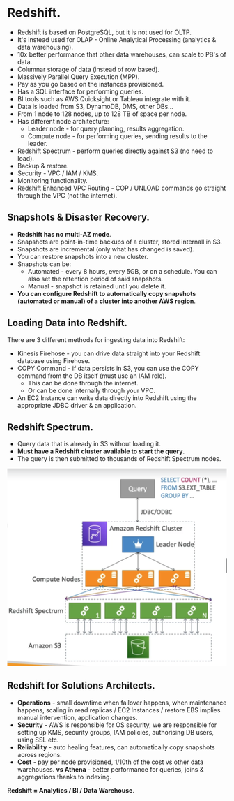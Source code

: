 # **Redshift.**

* Redshift is based on PostgreSQL, but it is not used for OLTP.
* It's instead used for OLAP - Online Analytical Processing (analytics & data warehousing).
* 10x better performance that other data warehouses, can scale to PB's of data.
* Columnar storage of data (instead of row based).
* Massively Parallel Query Execution (MPP).
* Pay as you go based on the instances provisioned.
* Has a SQL interface for performing queries.
* BI tools such as AWS Quicksight or Tableau integrate with it.
* Data is loaded from S3, DynamoDB, DMS, other DBs...
* From 1 node to 128 nodes, up to 128 TB of space per node.
* Has different node architecture:
    * Leader node - for query planning, results aggregation.
    * Compute node - for performing queries, sending results to the leader.
* Redshift Spectrum - perform queries directly against S3 (no need to load).
* Backup & restore.
* Security - VPC / IAM / KMS.
* Monitoring functionality.
* Redshift Enhanced VPC Routing - COP / UNLOAD commands go straight through the VPC (not the internet).

## **Snapshots & Disaster Recovery.**

* **Redshift has no multi-AZ mode**.
* Snapshots are point-in-time backups of a cluster, stored internall in S3.
* Snapshots are incremental (only what has changed is saved).
* You can restore snapshots into a new cluster.
* Snapshots can be:
    * Automated - every 8 hours, every 5GB, or on a schedule. You can also set the retention period of said snapshots.
    * Manual - snapshot is retained until you delete it.
* **You can configure Redshift to automatically copy snapshots (automated or manual) of a cluster into another AWS region**.

## **Loading Data into Redshift.**

There are 3 different methods for ingesting data into Redshift:

* Kinesis Firehose - you can drive data straight into your Redshift database using Firehose.
* COPY Command - if data persists in S3, you can use the COPY command from the DB itself (must use an IAM role).
    * This can be done through the internet.
    * Or can be done internally through your VPC.
* An EC2 Instance can write data directly into Redshift using the appropriate JDBC driver & an application.

## **Redshift Spectrum.**

* Query data that is already in S3 without loading it.
* **Must have a Redshift cluster available to start the query**.
* The query is then submitted to thousands of Redshift Spectrum nodes.

<img src='./images/RedshiftSpectrum.png'>

## **Redshift for Solutions Architects.**

* **Operations** - small downtime when failover happens, when maintenance happens, scaling in read replicas / EC2 Instances / restore EBS implies manual intervention, application changes.
* **Security** - AWS is responsible for OS security, we are responsible for setting up KMS, security groups, IAM policies, authorising DB users, using SSL etc.
* **Reliability** - auto healing features, can automatically copy snapshots across regions.
* **Cost** - pay per node provisioned, 1/10th of the cost vs other data warehouses.
**vs Athena** - better performance for queries, joins & aggregations thanks to indexing.

**Redshift = Analytics / BI / Data Warehouse**.